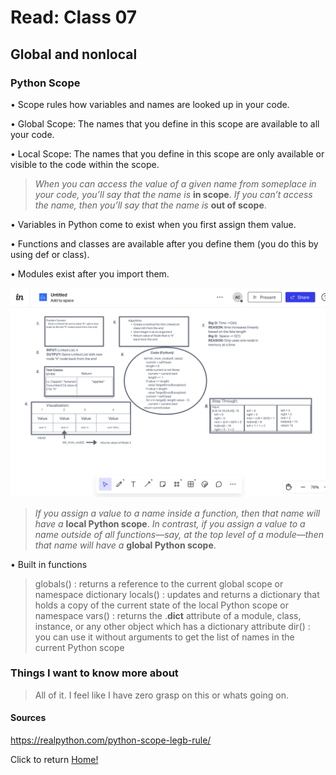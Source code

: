 # Read: Class 07

## Global and nonlocal

### Python Scope

• Scope rules how variables and names are looked up in your code.

• Global Scope: The names that you define in this scope are available to all your code.

• Local Scope: The names that you define in this scope are only available or visible to the code within the scope.

> *When you can access the value of a given name from someplace in your code, you’ll say that the name is* **in scope**. *If you can’t access the name, then you’ll say that the name is* **out of scope**.

• Variables in Python come to exist when you first assign them value.

• Functions and classes are available after you define them (you do this by using def or class).

• Modules exist after you import them.

![exampleimg](class7read.png)

> *If you assign a value to a name inside a function, then that name will have a* **local Python scope**. *In contrast, if you assign a value to a name outside of all functions—say, at the top level of a module—then that name will have a* **global Python scope**.

• Built in functions
  > globals() : returns a reference to the current global scope or namespace dictionary
  > locals() : updates and returns a dictionary that holds a copy of the current state of the local Python scope or namespace
  > vars() : returns the .__dict__ attribute of a module, class, instance, or any other object which has a dictionary attribute
  > dir() : you can use it without arguments to get the list of names in the current Python scope

### Things I want to know more about

> All of it. I feel like I have zero grasp on this or whats going on.

#### Sources

https://realpython.com/python-scope-legb-rule/

Click to return [Home!](../README.md)
